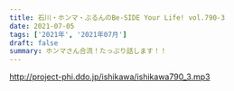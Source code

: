 ```yaml
---
title: 石川・ホンマ・ぶるんのBe-SIDE Your Life! vol.790-3
date: 2021-07-05
tags: ['2021年', '2021年07月']
draft: false
summary: ホンマさん合流！たっぷり話します！！
---
```


http://project-phi.ddo.jp/ishikawa/ishikawa790_3.mp3
